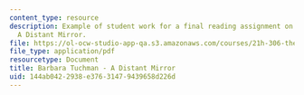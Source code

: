 ```yaml
---
content_type: resource
description: Example of student work for a final reading assignment on Barbara Tuchman's
  A Distant Mirror.
file: https://ol-ocw-studio-app-qa.s3.amazonaws.com/courses/21h-306-the-emergence-of-europe-500-1300-fall-2003/144ab0422938e37631479439658d226d_medievaltuchman.pdf
file_type: application/pdf
resourcetype: Document
title: Barbara Tuchman - A Distant Mirror
uid: 144ab042-2938-e376-3147-9439658d226d
---
```

